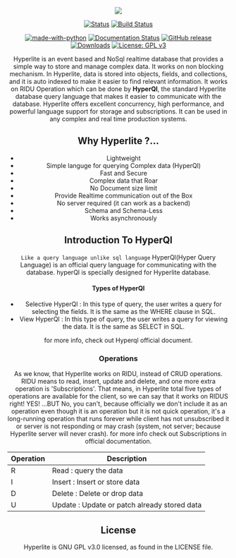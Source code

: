 <p align="center">   
<img src="https://raw.githubusercontent.com/anongrp/hyperlite/master/docs/assets/logos/Hyperlite%20logo%20500x500.png">
</p>

<h align="center">
 
 [![Status](https://img.shields.io/badge/hyperlite-underdevelopment-blue.svg)](https://github.com/anongrp/hyperlite/releases)
 [![Build Status](https://travis-ci.org/anongrp/hyperlite.svg?branch=master)](https://travis-ci.org/anongrp/hyperlite)
 <!--[![Version](https://img.shields.io/pypi/v/nine.svg)]-->
 [![made-with-python](https://img.shields.io/badge/Made%20with-Python-1f425f.svg)](https://www.python.org/)
 [![Documentation Status](https://readthedocs.org/projects/ansicolortags/badge/?version=latest)](http://anongrp.github.io)
 [![GitHub release](https://img.shields.io/github/release/Naereen/StrapDown.js.svg)](https://github.com/anongrp/hyperlite/releases)
 [![Downloads](https://img.shields.io/github/downloads/anongrp/hyperlite/Alpha/total.svg?style=flat-square)](https://github.com/anongrp/hyperlite/releases)
 [![License: GPL v3](https://img.shields.io/badge/License-GPLv3-blue.svg)](https://www.gnu.org/licenses/gpl-3.0)
 </h>


Hyperlite is an event based and NoSql realtime database that provides a simple way to store and manage complex data. It works on non blocking mechanism. In Hyperlite, data is stored into objects, fields, and collections, and it is auto indexed to make it easier to find relevant information.
It works on RIDU Operation which can be done by **HyperQl**, the standard Hyperlite database query language that makes it easier to communicate with the database. Hyperlite offers excellent concurrency, high performance, and powerful language support for storage and subscriptions. It can be used in any complex and real time production systems.

## Why Hyperlite ?...
* Lightweight 
* Simple languge for querying Complex data (HyperQl)
* Fast and Secure 
* Complex data that Roar 
* No Document size limit
* Provide Realtime communication out of the Box 
* No server required (it can work as a backend) 
* Schema and Schema-Less
* Works asynchronously

## Introduction To HyperQl
`Like a query language unlike sql language`
HyperQl(Hyper Query Language) is an official query language for communicating with the database. hyperQl is specially designed for Hyperlite database.
#### Types of HyperQl
* Selective HyperQl
    : In this type of query, the user writes a query for selecting the fields. It is the same as the WHERE clause in SQL.
* View HyperQl
    : In this type of query, the user writes a query for viewing the data. It is the same as SELECT in SQL.

for more info, check out Hyperql official document.

### Operations
 As we know, that Hyperlite works on RIDU, instead of CRUD operations. RIDU means to read, insert, update and delete, and one more extra operation is 'Subscriptions'. That means, in Hyperlite total five types of operations are available for the client, so we can say that it works on RIDUS right! YES! …BUT No, you can't, because officially we don't include it as an operation even though it is an operation but it is not quick operation, it's a long-running operation that runs forever while client has not unsubscribed it or server is not responding or may crash (system, not server; because Hyperlite server will never crash).
 for more info check out Subscriptions in official documentation.

| Operation | Description |
| ----------- | ----------- |
| R | Read : query the data |
| I | Insert : Insert or store data |
| D | Delete : Delete or drop data |
| U | Update : Update or patch already stored data|

## License

Hyperlite is GNU GPL v3.0 licensed, as found in the LICENSE file.
